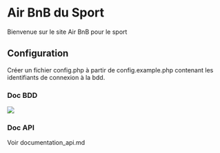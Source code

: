 # Air BnB du Sport

Bienvenue sur le site Air BnB pour le sport

## Configuration

Créer un fichier config.php à partir de config.example.php contenant les identifiants de connexion à la bdd.

### Doc BDD

![](https://i.imgur.com/DNFfwwp.png)

### Doc API

Voir documentation_api.md
